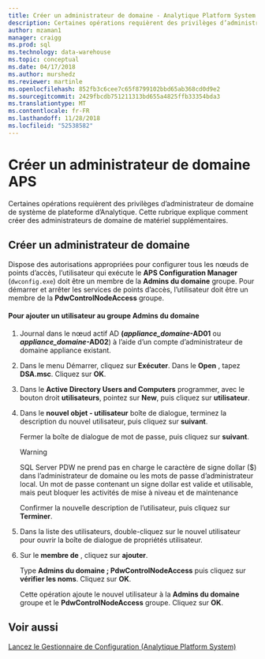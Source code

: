 ```yaml
---
title: Créer un administrateur de domaine - Analytique Platform System | Microsoft Docs
description: Certaines opérations requièrent des privilèges d’administrateur de domaine de système de plateforme d’Analytique. Cette rubrique explique comment créer des administrateurs de domaine de matériel supplémentaires.
author: mzaman1
manager: craigg
ms.prod: sql
ms.technology: data-warehouse
ms.topic: conceptual
ms.date: 04/17/2018
ms.author: murshedz
ms.reviewer: martinle
ms.openlocfilehash: 852fb3c6cee7c65f8799102bbd65ab368cd0d9e2
ms.sourcegitcommit: 2429fbcdb751211313bd655a4825ffb33354bda3
ms.translationtype: MT
ms.contentlocale: fr-FR
ms.lasthandoff: 11/28/2018
ms.locfileid: "52538582"
---
```

# <a name="create-an-aps-domain-administrator"></a>Créer un administrateur de domaine APS
Certaines opérations requièrent des privilèges d’administrateur de domaine de système de plateforme d’Analytique. Cette rubrique explique comment créer des administrateurs de domaine de matériel supplémentaires.  
  
## <a name="create-a-domain-administrator"></a>Créer un administrateur de domaine  
Dispose des autorisations appropriées pour configurer tous les nœuds de points d’accès, l’utilisateur qui exécute le **APS Configuration Manager** (`dwconfig.exe`) doit être un membre de la **Admins du domaine** groupe. Pour démarrer et arrêter les services de points d’accès, l’utilisateur doit être un membre de la **PdwControlNodeAccess** groupe.  
  
#### <a name="to-add-a-user-to-the-domain-admins-group"></a>Pour ajouter un utilisateur au groupe Admins du domaine  
  
1.  Journal dans le nœud actif AD **(_appliance\_domaine_-AD01** ou  **_appliance\_domaine_-AD02**) à l’aide d’un compte d’administrateur de domaine appliance existant.  
  
2.  Dans le menu Démarrer, cliquez sur **Exécuter**. Dans le **Open** , tapez **DSA.msc**. Cliquez sur **OK**.  
  
3.  Dans le **Active Directory Users and Computers** programmer, avec le bouton droit **utilisateurs**, pointez sur **New**, puis cliquez sur **utilisateur**.  
  
4.  Dans le **nouvel objet - utilisateur** boîte de dialogue, terminez la description du nouvel utilisateur, puis cliquez sur **suivant**.  
  
    Fermer la boîte de dialogue de mot de passe, puis cliquez sur **suivant**.  
  
    > [!WARNING]  
    > SQL Server PDW ne prend pas en charge le caractère de signe dollar ($) dans l’administrateur de domaine ou les mots de passe d’administrateur local. Un mot de passe contenant un signe dollar est valide et utilisable, mais peut bloquer les activités de mise à niveau et de maintenance  
  
    Confirmer la nouvelle description de l’utilisateur, puis cliquez sur **Terminer**.  
  
5.  Dans la liste des utilisateurs, double-cliquez sur le nouvel utilisateur pour ouvrir la boîte de dialogue de propriétés utilisateur.  
  
6.  Sur le **membre de** , cliquez sur **ajouter**.  
  
    Type **Admins du domaine ; PdwControlNodeAccess** puis cliquez sur **vérifier les noms**. Cliquez sur **OK**.  
  
    Cette opération ajoute le nouvel utilisateur à la **Admins du domaine** groupe et le **PdwControlNodeAccess** groupe. Cliquez sur **OK**.  
  
## <a name="see-also"></a>Voir aussi  
[Lancez le Gestionnaire de Configuration &#40;Analytique Platform System&#41;](launch-the-configuration-manager.md)  
  
